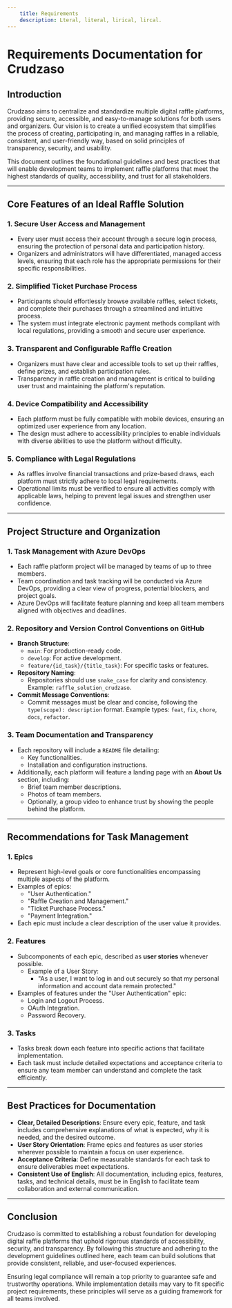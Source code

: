 ```yaml
---
    title: Requirements
    description: Lteral, literal, lirical, lircal.
---
```


# Requirements Documentation for Crudzaso  

## Introduction  

Crudzaso aims to centralize and standardize multiple digital raffle platforms, providing secure, accessible, and easy-to-manage solutions for both users and organizers. Our vision is to create a unified ecosystem that simplifies the process of creating, participating in, and managing raffles in a reliable, consistent, and user-friendly way, based on solid principles of transparency, security, and usability.  

This document outlines the foundational guidelines and best practices that will enable development teams to implement raffle platforms that meet the highest standards of quality, accessibility, and trust for all stakeholders.  

---

## Core Features of an Ideal Raffle Solution  

### 1. Secure User Access and Management  
- Every user must access their account through a secure login process, ensuring the protection of personal data and participation history.  
- Organizers and administrators will have differentiated, managed access levels, ensuring that each role has the appropriate permissions for their specific responsibilities.  

### 2. Simplified Ticket Purchase Process  
- Participants should effortlessly browse available raffles, select tickets, and complete their purchases through a streamlined and intuitive process.  
- The system must integrate electronic payment methods compliant with local regulations, providing a smooth and secure user experience.  

### 3. Transparent and Configurable Raffle Creation  
- Organizers must have clear and accessible tools to set up their raffles, define prizes, and establish participation rules.  
- Transparency in raffle creation and management is critical to building user trust and maintaining the platform's reputation.  

### 4. Device Compatibility and Accessibility  
- Each platform must be fully compatible with mobile devices, ensuring an optimized user experience from any location.  
- The design must adhere to accessibility principles to enable individuals with diverse abilities to use the platform without difficulty.  

### 5. Compliance with Legal Regulations  
- As raffles involve financial transactions and prize-based draws, each platform must strictly adhere to local legal requirements.  
- Operational limits must be verified to ensure all activities comply with applicable laws, helping to prevent legal issues and strengthen user confidence.  

---

## Project Structure and Organization  

### 1. Task Management with Azure DevOps  
- Each raffle platform project will be managed by teams of up to three members.  
- Team coordination and task tracking will be conducted via Azure DevOps, providing a clear view of progress, potential blockers, and project goals.  
- Azure DevOps will facilitate feature planning and keep all team members aligned with objectives and deadlines.  

### 2. Repository and Version Control Conventions on GitHub  
- **Branch Structure**:  
  - `main`: For production-ready code.  
  - `develop`: For active development.  
  - `feature/{id_task}/{title_task}`: For specific tasks or features.  
- **Repository Naming**:  
  - Repositories should use `snake_case` for clarity and consistency. Example: `raffle_solution_crudzaso`.  
- **Commit Message Conventions**:  
  - Commit messages must be clear and concise, following the `type(scope): description` format. Example types: `feat`, `fix`, `chore`, `docs`, `refactor`.  

### 3. Team Documentation and Transparency  
- Each repository will include a `README` file detailing:  
  - Key functionalities.  
  - Installation and configuration instructions.  
- Additionally, each platform will feature a landing page with an **About Us** section, including:  
  - Brief team member descriptions.  
  - Photos of team members.  
  - Optionally, a group video to enhance trust by showing the people behind the platform.  

---

## Recommendations for Task Management  

### 1. Epics  
- Represent high-level goals or core functionalities encompassing multiple aspects of the platform.  
- Examples of epics:  
  - "User Authentication."  
  - "Raffle Creation and Management."  
  - "Ticket Purchase Process."  
  - "Payment Integration."  
- Each epic must include a clear description of the user value it provides.  

### 2. Features  
- Subcomponents of each epic, described as **user stories** whenever possible.  
  - Example of a User Story:  
    - "As a user, I want to log in and out securely so that my personal information and account data remain protected."  
- Examples of features under the "User Authentication" epic:  
  - Login and Logout Process.  
  - OAuth Integration.  
  - Password Recovery.  

### 3. Tasks  
- Tasks break down each feature into specific actions that facilitate implementation.  
- Each task must include detailed expectations and acceptance criteria to ensure any team member can understand and complete the task efficiently.  

---

## Best Practices for Documentation  

- **Clear, Detailed Descriptions**: Ensure every epic, feature, and task includes comprehensive explanations of what is expected, why it is needed, and the desired outcome.  
- **User Story Orientation**: Frame epics and features as user stories wherever possible to maintain a focus on user experience.  
- **Acceptance Criteria**: Define measurable standards for each task to ensure deliverables meet expectations.  
- **Consistent Use of English**: All documentation, including epics, features, tasks, and technical details, must be in English to facilitate team collaboration and external communication.  

---

## Conclusion  

Crudzaso is committed to establishing a robust foundation for developing digital raffle platforms that uphold rigorous standards of accessibility, security, and transparency. By following this structure and adhering to the development guidelines outlined here, each team can build solutions that provide consistent, reliable, and user-focused experiences.  

Ensuring legal compliance will remain a top priority to guarantee safe and trustworthy operations. While implementation details may vary to fit specific project requirements, these principles will serve as a guiding framework for all teams involved.  
